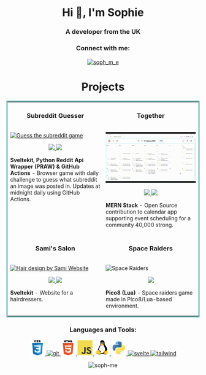 <h1 align="center">Hi 👋, I'm Sophie</h1>
<h3 align="center">A developer from the UK</h3>

<h3 align="center">Connect with me:</h3>
<p align="center">
<a href="https://twitter.com/soph_m_e" target="blank"><img align="center" src="https://raw.githubusercontent.com/rahuldkjain/github-profile-readme-generator/master/src/images/icons/Social/twitter.svg" alt="soph_m_e" height="30" width="40" /></a>
<!-- <a href="https://linkedin.com/in/sophieearl" target="blank"><img align="center" src="https://raw.githubusercontent.com/rahuldkjain/github-profile-readme-generator/master/src/images/icons/Social/linked-in-alt.svg" alt="sophieearl" height="30" width="40" /></a>
</p> -->

<h1 align="center">Projects</h1>
<table bordercolor="#66b2b2">
  
  <tr>
    <td width="50%" valign="top">
      <h3 align="center">Subreddit Guesser</h3>
        <br />
        <a target="_blank" href="http://www.subredditguesser.com">
            <img src="images/subredditGuesser.gif" width="100%" alt="Guess the subreddit game"/>
        </a>
        <br />
        <p align="center">
          
  <a href="https://github.com/soph-em/redditguesser" target="_blank">
    <img src="https://img.shields.io/static/v1?label=|&message=REPO&color=23555f&style=plastic&logo=github&logo-color=white"/>
  </a>  
  <a href="http://www.subredditguesser.com" target="_blank">
    <img src="https://img.shields.io/static/v1?label=|&message=WEBSITE&color=cdf998&style=plastic&logo=svelte&logo-color=white"/>
  </a>
      </p>
        <p><strong>Sveltekit, Python Reddit Api Wrapper (PRAW) & GitHub Actions</strong> - Browser game with daily challenge to guess what subreddit an image was posted in. Updates at midnight daily using GitHub Actions.</p>
    </td>
    <td width="50%" valign="top">
      <h3 align="center">Together</h3>
        <br />
      <a target="_blank" href="https://together.cyclic.app/">
            <img src="images/together.gif" width="100%"  alt="Together Calendar"/>
        </a>
        <br />
        <p align="center">
          
  <a href="https://github.com/Together-100Devs/Together" target="_blank">
    <img src="https://img.shields.io/static/v1?label=|&message=REPO&color=23555f&style=plastic&logo=github&logo-color=white"/>
  </a>
  <a href="https://together.cyclic.app/" target="_blank">
    <img src="https://img.shields.io/static/v1?label=|&message=WEBSITE&color=cdf998&style=plastic&logo=react&logo-color=white"/>
  </a>
      </p>
        <p><strong>MERN Stack</strong> - Open Source contribution to calendar app supporting event scheduling for a community 40,000 strong.</p>
    </td>
  </tr>
  
  <tr>
    <td width="50%" valign="top">
      <h3 align="center">Sami's Salon</h3>
      <br />
        <a target="_blank" href="https://hairdesignbysami.pages.dev/">
          <img src="images/hairbySammi.gif" width="100%" alt="Hair design by Sami Website"/>
        </a>
      <br />
        <p align="center">
  <a href="https://github.com/soph-em/HairDesignbySami" target="_blank">
    <img src="https://img.shields.io/static/v1?label=|&message=REPO&color=23555f&style=plastic&logo=github&logo-color=white"/>
  </a>
  <a href="https://hairdesignbysami.pages.dev/" target="_blank">
    <img src="https://img.shields.io/static/v1?label=|&message=WEBSITE&color=cdf998&style=plastic&logo=svelte&logo-color=white"/>
  </a>
      </p>
        <p><strong>Sveltekit</strong> - Website for a hairdressers.</p>
    </td>
    <td width="50%" valign="top">
      <h3 align="center">Space Raiders</h3>
        <br />
        <a>
          <img src="images/spaceRaidersPico.gif" width="100%" alt="Space Raiders"/>
        </a>
        <br />
        <p align="center">
          
  <a href="https://github.com/soph-em/pico8spaceraiderclone" target="_blank">
    <img src="https://img.shields.io/static/v1?label=|&message=REPO&color=23555f&style=plastic&logo=github&logo-color=white"/>
  </a>
        <p><strong>Pico8 (Lua)</strong> - Space raiders game made in Pico8/Lua-based environment.</p>
    </td>

  </tr>
</table>

<h3 align="center">Languages and Tools:</h3>
<p align="center"> <a href="https://www.w3schools.com/css/" target="_blank" rel="noreferrer"> <img src="https://raw.githubusercontent.com/devicons/devicon/master/icons/css3/css3-original-wordmark.svg" alt="css3" width="40" height="40"/> </a> <a href="https://git-scm.com/" target="_blank" rel="noreferrer"> <img src="https://www.vectorlogo.zone/logos/git-scm/git-scm-icon.svg" alt="git" width="40" height="40"/> </a> <a href="https://www.w3.org/html/" target="_blank" rel="noreferrer"> <img src="https://raw.githubusercontent.com/devicons/devicon/master/icons/html5/html5-original-wordmark.svg" alt="html5" width="40" height="40"/> </a> <a href="https://developer.mozilla.org/en-US/docs/Web/JavaScript" target="_blank" rel="noreferrer"> <img src="https://raw.githubusercontent.com/devicons/devicon/master/icons/javascript/javascript-original.svg" alt="javascript" width="40" height="40"/> </a> <a href="https://www.linux.org/" target="_blank" rel="noreferrer"> <img src="https://raw.githubusercontent.com/devicons/devicon/master/icons/linux/linux-original.svg" alt="linux" width="40" height="40"/> </a> <a href="https://www.python.org" target="_blank" rel="noreferrer"> <img src="https://raw.githubusercontent.com/devicons/devicon/master/icons/python/python-original.svg" alt="python" width="40" height="40"/> </a> <a href="https://svelte.dev" target="_blank" rel="noreferrer"> <img src="https://upload.wikimedia.org/wikipedia/commons/1/1b/Svelte_Logo.svg" alt="svelte" width="40" height="40"/> </a> <a href="https://tailwindcss.com/" target="_blank" rel="noreferrer"> <img src="https://www.vectorlogo.zone/logos/tailwindcss/tailwindcss-icon.svg" alt="tailwind" width="40" height="40"/> </a> </p>

<p align="center"> <img src="https://komarev.com/ghpvc/?username=soph-me&label=Profile%20views&color=0e75b6&style=flat" alt="soph-me" /> </p>
